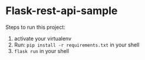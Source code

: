 # Flask-rest-api-sample

Steps to run this project:

1. activate your virtualenv
2. Run: `pip install -r requirements.txt` in your shell
3. `flask run` in your shell
